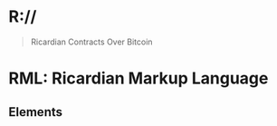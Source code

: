 # R:// 
> Ricardian Contracts Over Bitcoin

# RML: Ricardian Markup Language
## Elements

<signature></signature>
<signer></signer>
<agent></agent>
<party></party>
<witness></witness>

<address></address>
<asset></asset>
<date></date>

<contract></contract>